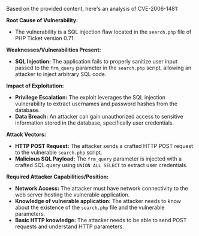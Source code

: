 Based on the provided content, here's an analysis of CVE-2006-1481:

**Root Cause of Vulnerability:**
- The vulnerability is a SQL injection flaw located in the `search.php` file of PHP Ticket version 0.71.

**Weaknesses/Vulnerabilities Present:**
- **SQL Injection:** The application fails to properly sanitize user input passed to the `frm_query` parameter in the `search.php` script, allowing an attacker to inject arbitrary SQL code.

**Impact of Exploitation:**
- **Privilege Escalation:** The exploit leverages the SQL injection vulnerability to extract usernames and password hashes from the database.
- **Data Breach:** An attacker can gain unauthorized access to sensitive information stored in the database, specifically user credentials.

**Attack Vectors:**
- **HTTP POST Request:** The attacker sends a crafted HTTP POST request to the vulnerable `search.php` script.
- **Malicious SQL Payload:** The `frm_query` parameter is injected with a crafted SQL query using `UNION ALL SELECT` to extract user credentials.

**Required Attacker Capabilities/Position:**
- **Network Access:** The attacker must have network connectivity to the web server hosting the vulnerable application.
- **Knowledge of vulnerable application:** The attacker needs to know about the existence of the `search.php` file and the vulnerable parameters.
- **Basic HTTP knowledge:** The attacker needs to be able to send POST requests and understand HTTP parameters.
